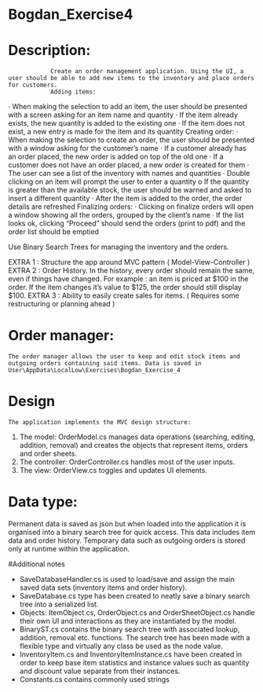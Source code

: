 # Bogdan_Exercise4
# Description:
            	Create an order management application. Using the UI, a user should be able to add new items to the inventory and place orders for customers.
            	Adding items:
·         When making the selection to add an item, the user should be presented with a screen asking for an item name and quantity
·         If the item already exists, the new quantity is added to the existing one
·         If the item does not exist, a new entry is made for the item and its quantity
Creating order:
·         When making the selection to create an order, the user should be presented with a window asking for the customer’s name
·         If a customer already has an order placed, the new order is added on top of the old one
·         If a customer does not have an order placed, a new order is created for them
·         The user can see a list of the inventory with names and quantities
·         Double clicking on an item will prompt the user to enter a quantity
o   If the quantity is greater than the available stock, the user should be warned and asked to insert a different quantity
·         After the item is added to the order, the order details are refreshed
Finalizing orders:
·         Clicking on finalize orders will open a window showing all the orders, grouped by the client’s name
·         If the list looks ok, clicking “Proceed” should send the orders (print to pdf) and the order list should be emptied
 
Use Binary Search Trees for managing the inventory and the orders.

EXTRA 1 : Structure the app around MVC pattern ( Model-View-Controller )
EXTRA 2 : Order History. In the history, every order should remain the same, even if things have changed. For example : an item is priced at $100 in the order. If the item changes it’s value to $125, the order should still display $100.
EXTRA 3 : Ability to easily create sales for items. ( Requires some restructuring or planning ahead )



# Order manager:
	The order manager allows the user to keep and edit stock items and outgoing orders containing said items. Data is saved in User\AppData\LocalLow\Exercises\Bogdan_Exercise_4

# Design
	The application implements the MVC design structure:
1. The model: OrderModel.cs manages data operations (searching, editing, addition, removal) and creates the objects that represent items,  orders and order sheets.
2. The controller: OrderController.cs handles most of the user inputs.
3. The view: OrderView.cs toggles and updates UI elements.

# Data type:
Permanent data is saved as json but when loaded into the application it is organised into a binary search tree for quick access. This data includes item data and order history.
Temporary data such as outgoing orders is stored only at runtime within the application.

#Additional notes
- SaveDatabaseHandler.cs is used to load/save and assign the main saved data sets (inventory items and order history).
- SaveDatabase.cs type has been created to neatly save a binary search tree into a serialized list.
- Objects: ItemObject.cs, OrderObject.cs and OrderSheetObject.cs handle their own UI and interactions as they are instantiated by the model.
- BinaryST.cs contains the binary search tree with associated lookup, addition, removal etc. functions. The search tree has been made with a flexible type and virtually any class be used as the node value.
- InventoryItem.cs and InventoryItemInstance.cs have been created in order to keep base item statistics and instance values such as quantity and discount value separate from their instances.
- Constants.cs contains commonly used strings
